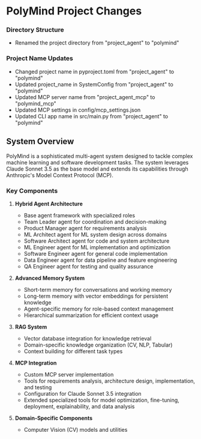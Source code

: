 # PolyMind Project Changes


### Directory Structure
- Renamed the project directory from "project_agent" to "polymind"


### Project Name Updates
- Changed project name in pyproject.toml from "project_agent" to "polymind"
- Updated project_name in SystemConfig from "project_agent" to "polymind"
- Updated MCP server name from "project_agent_mcp" to "polymind_mcp"
- Updated MCP settings in config/mcp_settings.json
- Updated CLI app name in src/main.py from "project_agent" to "polymind"

## System Overview

PolyMind is a sophisticated multi-agent system designed to tackle complex machine learning and software development tasks. The system leverages Claude Sonnet 3.5 as the base model and extends its capabilities through Anthropic's Model Context Protocol (MCP).

### Key Components

1. **Hybrid Agent Architecture**
   - Base agent framework with specialized roles
   - Team Leader agent for coordination and decision-making
   - Product Manager agent for requirements analysis
   - ML Architect agent for ML system design across domains
   - Software Architect agent for code and system architecture
   - ML Engineer agent for ML implementation and optimization
   - Software Engineer agent for general code implementation
   - Data Engineer agent for data pipeline and feature engineering
   - QA Engineer agent for testing and quality assurance

2. **Advanced Memory System**
   - Short-term memory for conversations and working memory
   - Long-term memory with vector embeddings for persistent knowledge
   - Agent-specific memory for role-based context management
   - Hierarchical summarization for efficient context usage

3. **RAG System**
   - Vector database integration for knowledge retrieval
   - Domain-specific knowledge organization (CV, NLP, Tabular)
   - Context building for different task types

4. **MCP Integration**
   - Custom MCP server implementation
   - Tools for requirements analysis, architecture design, implementation, and testing
   - Configuration for Claude Sonnet 3.5 integration
   - Extended specialized tools for model optimization, fine-tuning, deployment, explainability, and data analysis

5. **Domain-Specific Components**
   - Computer Vision (CV) models and utilities
